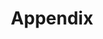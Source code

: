 ---
title: "Appendix"
linkTitle: "Appendix"
weight: 70
simple_list: true
type: "docs"
description: "Reference and Background Material"
---